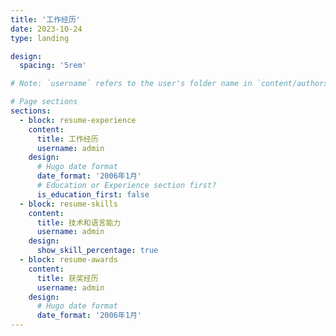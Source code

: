 ```yaml
---
title: '工作经历'
date: 2023-10-24
type: landing

design:
  spacing: '5rem'

# Note: `username` refers to the user's folder name in `content/authors/`

# Page sections
sections:
  - block: resume-experience
    content:
      title: 工作经历
      username: admin
    design:
      # Hugo date format
      date_format: '2006年1月'
      # Education or Experience section first?
      is_education_first: false
  - block: resume-skills
    content:
      title: 技术和语言能力
      username: admin
    design:
      show_skill_percentage: true
  - block: resume-awards
    content:
      title: 获奖经历
      username: admin
    design:
      # Hugo date format
      date_format: '2006年1月'
---
```

